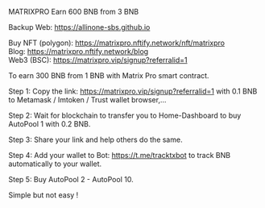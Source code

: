 <body>
<p>MATRIXPRO Earn 600 BNB from 3 BNB</p>
<p>Backup Web: <a href="https://allinone-sbs.github.io">https://allinone-sbs.github.io</a>

<p>Buy NFT (polygon): <a href="https://matrixpro.nftify.network/collection/NFTify1155">https://matrixpro.nftify.network/nft/matrixpro</a><br />
Blog: <a href="https://matrixpro.nftify.network/blog">https://matrixpro.nftify.network/blog</a><br />
Web3 (BSC): <a href="https://matrixpro.vip/signup?referralid=1">https://matrixpro.vip/signup?referralid=1</a><br />

<p>To earn 300 BNB from 1 BNB with Matrix Pro smart contract.</p>

<p>Step 1: Copy the link: <a href="https://matrixpro.vip/signup?referralid=1">https://matrixpro.vip/signup?referralid=1</a>
with 0.1 BNB to Metamask / Imtoken / Trust wallet browser,…</p>
<p>Step 2: Wait for blockchain to transfer you to Home-Dashboard to buy AutoPool 1 with 0.2 BNB.</p>
<p>Step 3: Share your link and help others do the same.</p>
<p>Step 4: Add your wallet to Bot: <a href="https://t.me/tracktxbot">https://t.me/tracktxbot</a> to track BNB automatically to your wallet.</p>
<p>Step 5: Buy AutoPool 2 - AutoPool 10.</p>
<p>Simple but not easy !</p>

</p></p></body></html>

